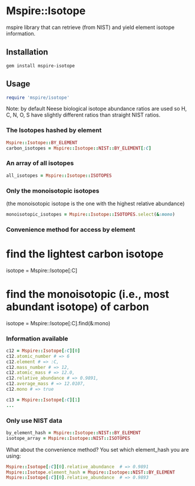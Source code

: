 # Mspire::Isotope

mspire library that can retrieve (from NIST) and yield element isotope information.

## Installation

    gem install mspire-isotope

## Usage

```ruby
require 'mspire/isotope'
```

Note: by default Neese biological isotope abundance ratios are used so H, C, N, O, S
have slightly different ratios than straight NIST ratios.

### The Isotopes hashed by element

```ruby
Mspire::Isotope::BY_ELEMENT
carbon_isotopes = Mspire::Isotope::NIST::BY_ELEMENT[:C]
```

### An array of all isotopes

```ruby
all_isotopes = Mspire::Isotope::ISOTOPES
```

### Only the monoisotopic isotopes

(the monoisotopic isotope is the one with the highest relative abundance)

```ruby
monoisotopic_isotopes = Mspire::Isotope::ISOTOPES.select(&:mono)
```

### Convenience method for access by element

# find the lightest carbon isotope
isotope = Mspire::Isotope[:C]

# find the monoisotopic (i.e., most abundant isotope) of carbon
isotope = Mspire::Isotope[:C].find(&:mono)

### Information available

```ruby
c12 = Mspire::Isotope[:C][0]
c12.atomic_number # => 6
c12.element # => :C,
c12.mass_number # => 12,
c12.atomic_mass # => 12.0,
c12.relative_abundance # => 0.9891,
c12.average_mass # => 12.0107,
c12.mono # => true

c13 = Mspire::Isotope[:C][1]
...
```

### Only use NIST data

```ruby
by_element_hash = Mspire::Isotope::NIST::BY_ELEMENT
isotope_array = Mspire::Isotope::NIST::ISOTOPES
```

What about the convenience method? You set which element_hash you are using:

```ruby
Mspire::Isotope[:C][0].relative_abundance  # => 0.9891
Mspire::Isotope.element_hash = Mspire::Isotope::NIST::BY_ELEMENT
Mspire::Isotope[:C][0].relative_abundance  # => 0.9893
```
